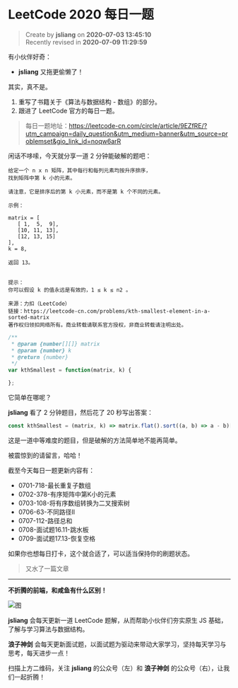 LeetCode 2020 每日一题
===

> Create by **jsliang** on **2020-07-03 13:45:10**  
> Recently revised in **2020-07-09 11:29:59**  

有小伙伴好奇：

* **jsliang** 又拖更偷懒了！

其实，真不是。

1. 重写了书籍关于《算法与数据结构 - 数组》的部分。
2. 跟进了 LeetCode 官方的每日一题。

> 每日一题地址：https://leetcode-cn.com/circle/article/9EZfRE/?utm_campaign=daily_question&utm_medium=banner&utm_source=problemset&gio_link_id=noqw6arR

闲话不哆嗦，今天就分享一道 2 分钟能破解的题吧：

```
给定一个 n x n 矩阵，其中每行和每列元素均按升序排序，
找到矩阵中第 k 小的元素。

请注意，它是排序后的第 k 小元素，而不是第 k 个不同的元素。

示例：

matrix = [
   [ 1,  5,  9],
   [10, 11, 13],
   [12, 13, 15]
],
k = 8,

返回 13。
 

提示：
你可以假设 k 的值永远是有效的，1 ≤ k ≤ n2 。

来源：力扣（LeetCode）
链接：https://leetcode-cn.com/problems/kth-smallest-element-in-a-sorted-matrix
著作权归领扣网络所有。商业转载请联系官方授权，非商业转载请注明出处。
```

```js
/**
 * @param {number[][]} matrix
 * @param {number} k
 * @return {number}
 */
var kthSmallest = function(matrix, k) {

};
```

它简单在哪呢？

**jsliang** 看了 2 分钟题目，然后花了 20 秒写出答案：

```js
const kthSmallest = (matrix, k) => matrix.flat().sort((a, b) => a - b)[k - 1];
```

这是一道中等难度的题目，但是破解的方法简单地不能再简单。

被震惊到的请留言，哈哈！

截至今天每日一题更新内容有：

* 0701-718-最长重复子数组
* 0702-378-有序矩阵中第K小的元素
* 0703-108-将有序数组转换为二叉搜索树
* 0706-63-不同路径II
* 0707-112-路径总和
* 0708-面试题16.11-跳水板
* 0709-面试题17.13-恢复空格

如果你也想每日打卡，这个就合适了，可以适当保持你的刷题状态。

> 又水了一篇文章

---

**不折腾的前端，和咸鱼有什么区别！**

![图](https://github.com/LiangJunrong/document-library/blob/master/public-repertory/img/z-index-small.png?raw=true)

**jsliang** 会每天更新一道 LeetCode 题解，从而帮助小伙伴们夯实原生 JS 基础，了解与学习算法与数据结构。

**浪子神剑** 会每天更新面试题，以面试题为驱动来带动大家学习，坚持每天学习与思考，每天进步一点！

扫描上方二维码，关注 **jsliang** 的公众号（左）和 **浪子神剑** 的公众号（右），让我们一起折腾！

